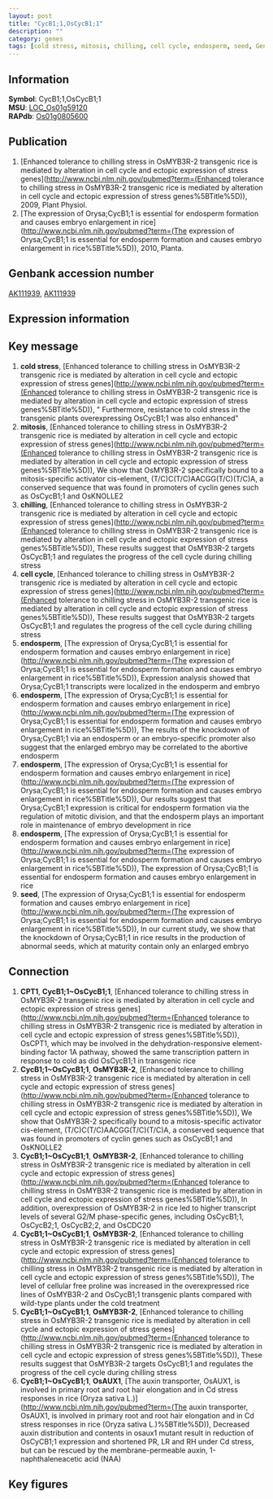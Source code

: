 ```yaml
---
layout: post
title: "CycB1;1,OsCycB1;1"
description: ""
category: genes
tags: [cold stress, mitosis, chilling, cell cycle, endosperm, seed, Gene]
---
```


## Information
__Symbol__: CycB1;1,OsCycB1;1  
__MSU__: [LOC_Os01g59120](http://rice.plantbiology.msu.edu/cgi-bin/ORF_infopage.cgi?orf=LOC_Os01g59120)  
__RAPdb__: [Os01g0805600](http://rapdb.dna.affrc.go.jp/viewer/gbrowse_details/irgsp1?name=Os01g0805600)  

## Publication
1. [Enhanced tolerance to chilling stress in OsMYB3R-2 transgenic rice is mediated by alteration in cell cycle and ectopic expression of stress genes](http://www.ncbi.nlm.nih.gov/pubmed?term=(Enhanced tolerance to chilling stress in OsMYB3R-2 transgenic rice is mediated by alteration in cell cycle and ectopic expression of stress genes%5BTitle%5D)), 2009, Plant Physiol.
2. [The expression of Orysa;CycB1;1 is essential for endosperm formation and causes embryo enlargement in rice](http://www.ncbi.nlm.nih.gov/pubmed?term=(The expression of Orysa;CycB1;1 is essential for endosperm formation and causes embryo enlargement in rice%5BTitle%5D)), 2010, Planta.

## Genbank accession number
[AK111939](http://www.ncbi.nlm.nih.gov/nuccore/AK111939), [AK111939](http://www.ncbi.nlm.nih.gov/nuccore/AK111939)

## Expression information

## Key message
1. __cold stress__, [Enhanced tolerance to chilling stress in OsMYB3R-2 transgenic rice is mediated by alteration in cell cycle and ectopic expression of stress genes](http://www.ncbi.nlm.nih.gov/pubmed?term=(Enhanced tolerance to chilling stress in OsMYB3R-2 transgenic rice is mediated by alteration in cell cycle and ectopic expression of stress genes%5BTitle%5D)), " Furthermore, resistance to cold stress in the transgenic plants overexpressing OsCycB1;1 was also enhanced"
2. __mitosis__, [Enhanced tolerance to chilling stress in OsMYB3R-2 transgenic rice is mediated by alteration in cell cycle and ectopic expression of stress genes](http://www.ncbi.nlm.nih.gov/pubmed?term=(Enhanced tolerance to chilling stress in OsMYB3R-2 transgenic rice is mediated by alteration in cell cycle and ectopic expression of stress genes%5BTitle%5D)),  We show that OsMYB3R-2 specifically bound to a mitosis-specific activator cis-element, (T/C)C(T/C)AACGG(T/C)(T/C)A, a conserved sequence that was found in promoters of cyclin genes such as OsCycB1;1 and OsKNOLLE2
3. __chilling__, [Enhanced tolerance to chilling stress in OsMYB3R-2 transgenic rice is mediated by alteration in cell cycle and ectopic expression of stress genes](http://www.ncbi.nlm.nih.gov/pubmed?term=(Enhanced tolerance to chilling stress in OsMYB3R-2 transgenic rice is mediated by alteration in cell cycle and ectopic expression of stress genes%5BTitle%5D)),  These results suggest that OsMYB3R-2 targets OsCycB1;1 and regulates the progress of the cell cycle during chilling stress
4. __cell cycle__, [Enhanced tolerance to chilling stress in OsMYB3R-2 transgenic rice is mediated by alteration in cell cycle and ectopic expression of stress genes](http://www.ncbi.nlm.nih.gov/pubmed?term=(Enhanced tolerance to chilling stress in OsMYB3R-2 transgenic rice is mediated by alteration in cell cycle and ectopic expression of stress genes%5BTitle%5D)),  These results suggest that OsMYB3R-2 targets OsCycB1;1 and regulates the progress of the cell cycle during chilling stress
5. __endosperm__, [The expression of Orysa;CycB1;1 is essential for endosperm formation and causes embryo enlargement in rice](http://www.ncbi.nlm.nih.gov/pubmed?term=(The expression of Orysa;CycB1;1 is essential for endosperm formation and causes embryo enlargement in rice%5BTitle%5D)),  Expression analysis showed that Orysa;CycB1;1 transcripts were localized in the endosperm and embryo
6. __endosperm__, [The expression of Orysa;CycB1;1 is essential for endosperm formation and causes embryo enlargement in rice](http://www.ncbi.nlm.nih.gov/pubmed?term=(The expression of Orysa;CycB1;1 is essential for endosperm formation and causes embryo enlargement in rice%5BTitle%5D)),  The results of the knockdown of Orysa;CycB1;1 via an endosperm or an embryo-specific promoter also suggest that the enlarged embryo may be correlated to the abortive endosperm
7. __endosperm__, [The expression of Orysa;CycB1;1 is essential for endosperm formation and causes embryo enlargement in rice](http://www.ncbi.nlm.nih.gov/pubmed?term=(The expression of Orysa;CycB1;1 is essential for endosperm formation and causes embryo enlargement in rice%5BTitle%5D)),  Our results suggest that Orysa;CycB1;1 expression is critical for endosperm formation via the regulation of mitotic division, and that the endosperm plays an important role in maintenance of embryo development in rice
8. __endosperm__, [The expression of Orysa;CycB1;1 is essential for endosperm formation and causes embryo enlargement in rice](http://www.ncbi.nlm.nih.gov/pubmed?term=(The expression of Orysa;CycB1;1 is essential for endosperm formation and causes embryo enlargement in rice%5BTitle%5D)), The expression of Orysa;CycB1;1 is essential for endosperm formation and causes embryo enlargement in rice
9. __seed__, [The expression of Orysa;CycB1;1 is essential for endosperm formation and causes embryo enlargement in rice](http://www.ncbi.nlm.nih.gov/pubmed?term=(The expression of Orysa;CycB1;1 is essential for endosperm formation and causes embryo enlargement in rice%5BTitle%5D)),  In our current study, we show that the knockdown of Orysa;CycB1;1 in rice results in the production of abnormal seeds, which at maturity contain only an enlarged embryo

## Connection
1. __CPT1__, __CycB1;1~OsCycB1;1__, [Enhanced tolerance to chilling stress in OsMYB3R-2 transgenic rice is mediated by alteration in cell cycle and ectopic expression of stress genes](http://www.ncbi.nlm.nih.gov/pubmed?term=(Enhanced tolerance to chilling stress in OsMYB3R-2 transgenic rice is mediated by alteration in cell cycle and ectopic expression of stress genes%5BTitle%5D)),  OsCPT1, which may be involved in the dehydration-responsive element-binding factor 1A pathway, showed the same transcription pattern in response to cold as did OsCycB1;1 in transgenic rice
2. __CycB1;1~OsCycB1;1__, __OsMYB3R-2__, [Enhanced tolerance to chilling stress in OsMYB3R-2 transgenic rice is mediated by alteration in cell cycle and ectopic expression of stress genes](http://www.ncbi.nlm.nih.gov/pubmed?term=(Enhanced tolerance to chilling stress in OsMYB3R-2 transgenic rice is mediated by alteration in cell cycle and ectopic expression of stress genes%5BTitle%5D)),  We show that OsMYB3R-2 specifically bound to a mitosis-specific activator cis-element, (T/C)C(T/C)AACGG(T/C)(T/C)A, a conserved sequence that was found in promoters of cyclin genes such as OsCycB1;1 and OsKNOLLE2
3. __CycB1;1~OsCycB1;1__, __OsMYB3R-2__, [Enhanced tolerance to chilling stress in OsMYB3R-2 transgenic rice is mediated by alteration in cell cycle and ectopic expression of stress genes](http://www.ncbi.nlm.nih.gov/pubmed?term=(Enhanced tolerance to chilling stress in OsMYB3R-2 transgenic rice is mediated by alteration in cell cycle and ectopic expression of stress genes%5BTitle%5D)),  In addition, overexpression of OsMYB3R-2 in rice led to higher transcript levels of several G2/M phase-specific genes, including OsCycB1;1, OsCycB2;1, OsCycB2;2, and OsCDC20
4. __CycB1;1~OsCycB1;1__, __OsMYB3R-2__, [Enhanced tolerance to chilling stress in OsMYB3R-2 transgenic rice is mediated by alteration in cell cycle and ectopic expression of stress genes](http://www.ncbi.nlm.nih.gov/pubmed?term=(Enhanced tolerance to chilling stress in OsMYB3R-2 transgenic rice is mediated by alteration in cell cycle and ectopic expression of stress genes%5BTitle%5D)),  The level of cellular free proline was increased in the overexpressed rice lines of OsMYB3R-2 and OsCycB1;1 transgenic plants compared with wild-type plants under the cold treatment
5. __CycB1;1~OsCycB1;1__, __OsMYB3R-2__, [Enhanced tolerance to chilling stress in OsMYB3R-2 transgenic rice is mediated by alteration in cell cycle and ectopic expression of stress genes](http://www.ncbi.nlm.nih.gov/pubmed?term=(Enhanced tolerance to chilling stress in OsMYB3R-2 transgenic rice is mediated by alteration in cell cycle and ectopic expression of stress genes%5BTitle%5D)),  These results suggest that OsMYB3R-2 targets OsCycB1;1 and regulates the progress of the cell cycle during chilling stress
6. __CycB1;1~OsCycB1;1__, __OsAUX1__, [The auxin transporter, OsAUX1, is involved in primary root and root hair elongation and in Cd stress responses in rice (Oryza sativa L.)](http://www.ncbi.nlm.nih.gov/pubmed?term=(The auxin transporter, OsAUX1, is involved in primary root and root hair elongation and in Cd stress responses in rice (Oryza sativa L.)%5BTitle%5D)), Decreased auxin distribution and contents in osaux1 mutant result in reduction of OsCyCB1;1 expression and shortened PR, LR and RH under Cd  stress, but can be rescued by the membrane-permeable auxin, 1-naphthaleneacetic acid (NAA)

## Key figures


